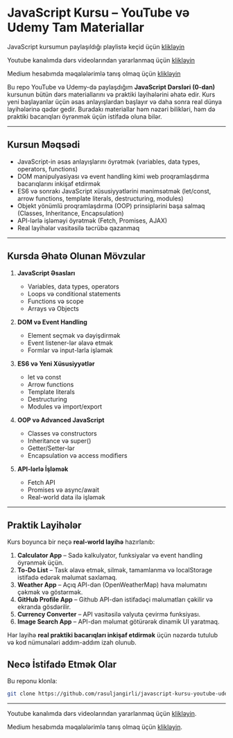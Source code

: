 # JavaScript Kursu – YouTube və Udemy Tam Materiallar

JavaScript kursumun paylaşıldığı playlistə keçid üçün [klikləyin](https://youtube.com/playlist?list=PL92uWBynqvSprmUQYvgxyTggZQvjuElOF&si=IUPiqlyQAtXCHzER)

Youtube kanalımda dərs videolarından yararlanmaq üçün [klikləyin](https://www.youtube.com/@rasul_jangirli)

Medium hesabımda məqalələrimlə tanış olmaq üçün [klikləyin](https://medium.com/@rasuljangirli)

Bu repo YouTube və Udemy-də paylaşdığım **JavaScript Dərsləri (0-dan)** kursunun bütün dərs materiallarını və praktiki layihələrini əhatə edir. Kurs yeni başlayanlar üçün əsas anlayışlardan başlayır və daha sonra real dünya layihələrinə qədər gedir. Buradakı materiallar həm nəzəri bilikləri, həm də praktiki bacarıqları öyrənmək üçün istifadə oluna bilər.

---

## Kursun Məqsədi

- JavaScript-in əsas anlayışlarını öyrətmək (variables, data types, operators, functions)
- DOM manipulyasiyası və event handling kimi web proqramlaşdırma bacarıqlarını inkişaf etdirmək
- ES6 və sonrakı JavaScript xüsusiyyətlərini mənimsətmək (let/const, arrow functions, template literals, destructuring, modules)
- Objekt yönümlü proqramlaşdırma (OOP) prinsiplərini başa salmaq (Classes, Inheritance, Encapsulation)
- API-lərlə işləməyi öyrətmək (Fetch, Promises, AJAX)
- Real layihələr vasitəsilə təcrübə qazanmaq

---

## Kursda Əhatə Olunan Mövzular

1. **JavaScript Əsasları**
   - Variables, data types, operators
   - Loops və conditional statements
   - Functions və scope
   - Arrays və Objects

2. **DOM və Event Handling**
   - Element seçmək və dəyişdirmək
   - Event listener-lər əlavə etmək
   - Formlar və input-larla işləmək

3. **ES6 və Yeni Xüsusiyyətlər**
   - let və const
   - Arrow functions
   - Template literals
   - Destructuring
   - Modules və import/export

4. **OOP və Advanced JavaScript**
   - Classes və constructors
   - Inheritance və super()
   - Getter/Setter-lər
   - Encapsulation və access modifiers

5. **API-lərlə İşləmək**
   - Fetch API
   - Promises və async/await
   - Real-world data ilə işləmək

---

## Praktik Layihələr

Kurs boyunca bir neçə **real-world layihə** hazırlanıb:

1. **Calculator App** – Sadə kalkulyator, funksiyalar və event handling öyrənmək üçün.
2. **To-Do List** – Task əlavə etmək, silmək, tamamlanma və localStorage istifadə edərək məlumat saxlamaq.
3. **Weather App** – Açıq API-dən (OpenWeatherMap) hava məlumatını çəkmək və göstərmək.
4. **GitHub Profile App** – Github API-dən istifadəçi məlumatları çəkilir və ekranda gösdərilir.
5. **Currency Converter** – API vasitəsilə valyuta çevirmə funksiyası.
6. **Image Search App** – API-dən məlumat götürərək dinamik UI yaratmaq.

Hər layihə **real praktiki bacarıqları inkişaf etdirmək** üçün nəzərdə tutulub və kod nümunələri addım-addım izah olunub.


## Necə İstifadə Etmək Olar

Bu reponu klonla:
```bash
git clone https://github.com/rasuljangirli/javascript-kursu-youtube-udemy_tam-materiallar.git
```

---

Youtube kanalımda dərs videolarından yararlanmaq üçün [klikləyin](https://www.youtube.com/@rasul_jangirli).

Medium hesabımda məqalələrimlə tanış olmaq üçün [klikləyin](https://medium.com/@rasuljangirli).
